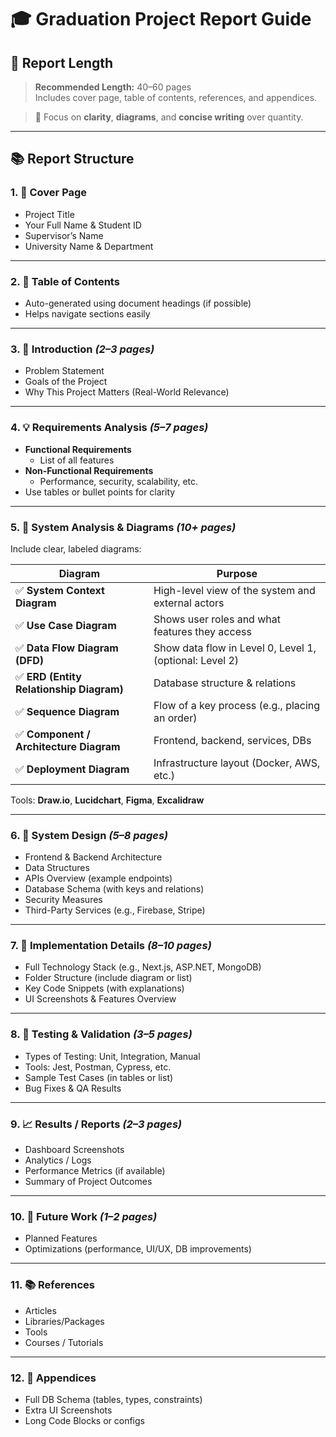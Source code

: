 # 🎓 Graduation Project Report Guide

## 📄 Report Length

> **Recommended Length:** 40–60 pages  
Includes cover page, table of contents, references, and appendices.

> 📌 Focus on **clarity**, **diagrams**, and **concise writing** over quantity.

---

## 📚 Report Structure

### 1. 📘 Cover Page
- Project Title  
- Your Full Name & Student ID  
- Supervisor’s Name  
- University Name & Department  

---

### 2. 📑 Table of Contents
- Auto-generated using document headings (if possible)  
- Helps navigate sections easily

---

### 3. 🧩 Introduction *(2–3 pages)*
- Problem Statement  
- Goals of the Project  
- Why This Project Matters (Real-World Relevance)  

---

### 4. 💡 Requirements Analysis *(5–7 pages)*
- **Functional Requirements**  
  - List of all features
- **Non-Functional Requirements**  
  - Performance, security, scalability, etc.
- Use tables or bullet points for clarity

---

### 5. 👥 System Analysis & Diagrams *(10+ pages)*
Include clear, labeled diagrams:

| Diagram | Purpose |
|--------|---------|
| ✅ **System Context Diagram** | High-level view of the system and external actors |
| ✅ **Use Case Diagram** | Shows user roles and what features they access |
| ✅ **Data Flow Diagram (DFD)** | Show data flow in Level 0, Level 1, (optional: Level 2) |
| ✅ **ERD (Entity Relationship Diagram)** | Database structure & relations |
| ✅ **Sequence Diagram** | Flow of a key process (e.g., placing an order) |
| ✅ **Component / Architecture Diagram** | Frontend, backend, services, DBs |
| ✅ **Deployment Diagram** | Infrastructure layout (Docker, AWS, etc.) |

Tools: **Draw.io**, **Lucidchart**, **Figma**, **Excalidraw**

---

### 6. 🧠 System Design *(5–8 pages)*
- Frontend & Backend Architecture  
- Data Structures  
- APIs Overview (example endpoints)  
- Database Schema (with keys and relations)  
- Security Measures  
- Third-Party Services (e.g., Firebase, Stripe)

---

### 7. 🧪 Implementation Details *(8–10 pages)*
- Full Technology Stack (e.g., Next.js, ASP.NET, MongoDB)  
- Folder Structure (include diagram or list)  
- Key Code Snippets (with explanations)  
- UI Screenshots & Features Overview

---

### 8. 🧪 Testing & Validation *(3–5 pages)*
- Types of Testing: Unit, Integration, Manual  
- Tools: Jest, Postman, Cypress, etc.  
- Sample Test Cases (in tables or list)  
- Bug Fixes & QA Results

---

### 9. 📈 Results / Reports *(2–3 pages)*
- Dashboard Screenshots  
- Analytics / Logs  
- Performance Metrics (if available)  
- Summary of Project Outcomes

---

### 10. 🔄 Future Work *(1–2 pages)*
- Planned Features  
- Optimizations (performance, UI/UX, DB improvements)

---

### 11. 📚 References
- Articles  
- Libraries/Packages  
- Tools  
- Courses / Tutorials

---

### 12. 📎 Appendices
- Full DB Schema (tables, types, constraints)  
- Extra UI Screenshots  
- Long Code Blocks or configs  
